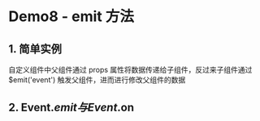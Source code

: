 # Demo8 - emit 方法

## 1. 简单实例

自定义组件中父组件通过 props 属性将数据传递给子组件，反过来子组件通过 $emit('event') 触发父组件，进而进行修改父组件的数据

## 2. Event.$emit 与 Event.$on
